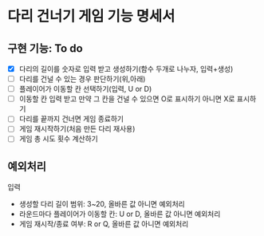 # 다리 건너기 게임 기능 명세서

## 구현 기능: To do

- [x] 다리의 길이를 숫자로 입력 받고 생성하기(함수 두개로 나누자, 입력+생성)
- [ ] 다리를 건널 수 있는 경우 판단하기(위,아래)
- [ ] 플레이어가 이동할 칸 선택하기(입력, U or D)
- [ ] 이동할 칸 입력 받고 만약 그 칸을 건널 수 있으면 O로 표시하기 아니면 X로 표시하기
- [ ] 다리를 끝까지 건너면 게임 종료하기
- [ ] 게임 재시작하기(처음 만든 다리 재사용)
- [ ] 게임 총 시도 횟수 계산하기

## 예외처리

입력

- 생성할 다리 길이 범위: 3~20, 올바른 값 아니면 예외처리
- 라운드마다 플레이어가 이동할 칸: U or D, 올바른 값 아니면 예외처리
- 게임 재시작/종료 여부: R or Q, 올바른 값 아니면 예외처리
